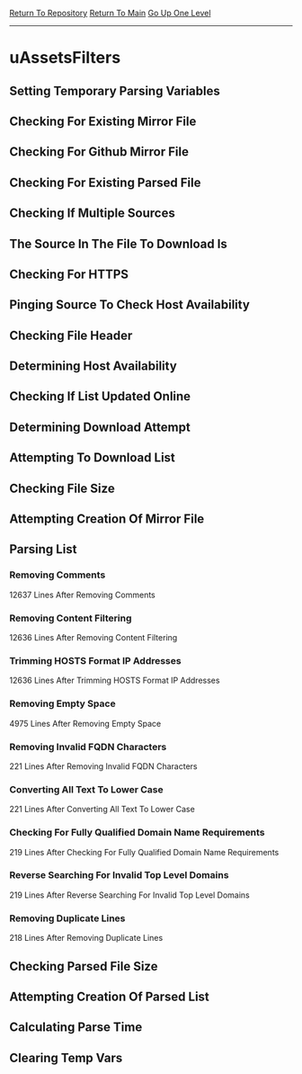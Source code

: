 [Return To Repository](https://github.com/deathbybandaid/piholeparser/)
[Return To Main](https://github.com/deathbybandaid/piholeparser/blob/master/RecentRunLogs/Mainlog.md)
[Go Up One Level](https://github.com/deathbybandaid/piholeparser/blob/master/RecentRunLogs/TopLevelScripts/30-Processing-External-Blacklists.md)
____________________________________
# uAssetsFilters
## Setting Temporary Parsing Variables
## Checking For Existing Mirror File
## Checking For Github Mirror File
## Checking For Existing Parsed File
## Checking If Multiple Sources
## The Source In The File To Download Is
## Checking For HTTPS
## Pinging Source To Check Host Availability
## Checking File Header
## Determining Host Availability
## Checking If List Updated Online
## Determining Download Attempt
## Attempting To Download List
## Checking File Size
## Attempting Creation Of Mirror File
## Parsing List
### Removing Comments
12637 Lines After Removing Comments
### Removing Content Filtering
12636 Lines After Removing Content Filtering
### Trimming HOSTS Format IP Addresses
12636 Lines After Trimming HOSTS Format IP Addresses
### Removing Empty Space
4975 Lines After Removing Empty Space
### Removing Invalid FQDN Characters
221 Lines After Removing Invalid FQDN Characters
### Converting All Text To Lower Case
221 Lines After Converting All Text To Lower Case
### Checking For Fully Qualified Domain Name Requirements
219 Lines After Checking For Fully Qualified Domain Name Requirements
### Reverse Searching For Invalid Top Level Domains
219 Lines After Reverse Searching For Invalid Top Level Domains
### Removing Duplicate Lines
218 Lines After Removing Duplicate Lines
## Checking Parsed File Size
## Attempting Creation Of Parsed List
## Calculating Parse Time
## Clearing Temp Vars
